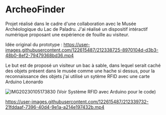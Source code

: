 # ArcheoFinder
Projet réalisé dans le cadre d'une collaboration avec le Musée Archéologique du Lac de Paladru.
J'ai réalisé un dispositif intéractif numérique proposant une expérience de fouille au visiteur.
 
Idée original du prototype :
https://user-images.githubusercontent.com/122615487/212338725-8970104d-d3b3-48b0-8ef2-79479368bd36.mp4

Le but est de proposé un visiteur un bac à sable, dans lequel serait caché des objets présent dans le musée comme une hache si dessus, pour la reconnaissance des objets j'ai utilisé un sytème RFID avec une carte Arduino Léonardo

![IMG20230105173830](https://user-images.githubusercontent.com/122615487/212337031-291ab62e-03bb-4f49-9d9b-c860ae82976d.jpg) 
(Voir Système RFID avec Arduino pour le code)


https://user-images.githubusercontent.com/122615487/212339732-21fddaaf-7396-40d4-9e1a-a214e197432b.mp4




